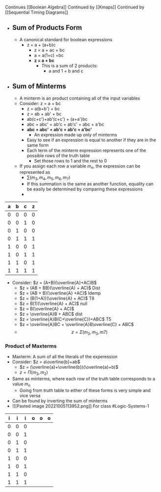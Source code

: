 Continues [[Boolean Algebra]]
Continued by [[Kmaps]]
Continued by [[Sequential Timing Diagrams]]
- ## Sum of Products Form
	- A canonical standard for boolean expressions
		- z = a + (a+b)c
			- z = a + ac + bc
			- a = a(1+c) +bc 
			-   **z = a + bc**
				- This is a sum of 2 products:
					- a and 1 + b and c
- ## Sum of Minterms
	- A minterm is an product containing all of the input variables
	- Consider: z = a + bc
		- z = a(b+b') + bc
		- z = ab + ab' + bc
		- ab(c+c')+ab'(c+c') + (a+a')bc
		- abc + abc' + ab'c + ab'c' + abc + a'bc
		- **abc + abc' + ab'c + ab'c + a'bc'**
			- An expression made up only of minterms
		- Easy to see if an expression is equal to another if they are in the same form
		- Each term of the minterm expression represents one of the possible rows of the truth table
			- Set those rows to 1 and the rest to 0
	- If you assign each row a variable $m_n$, the expression can be represented as
		- $\sum(m_{3}, m_{4}, m_{5}, m_{6}, m_{7})$
		- If this summation is the same as another function, equality can be easily be determined by comparing these expressions
		- 

a | b | c | z
-|-|-|-
0|0|0|0
0|0|1|0
0|1|0|0
0|1|1|1
1|0|0|1
1|0|1|1
1|1|0|1
1|1|1|1
-  Consider: $z = (A+B)(\overline{A}+AC)B$
	- $z = (AB + BB)(\overline{A} + AC)$ Dist
	- $z = (AB + B)(\overline{A} +AC)$ Idemp
	- $z = (B(1+A))(\overline{A} + AC)$ T8
	- $z = B(1)(\overline{A} + AC)$ null
	- $z = B(\overline{A} + AC)$
	- $z = \overline{A}B + ABC$ dist
	- $z = \overline{A}B(C+\overline{C})+ABC$ T5
	- $z = \overline{A}BC + \overline{A}B\overline{C} + ABC$
	- $$z = \Sigma (m_{2}, m_{3}, m{7})$$
### Product of Maxterms
- Maxterm: A sum of all the literals of the experession
- Consider: $z = a\overline{b}+ab$
	- $z = (\overline{a}+\overline{b})(\overline{a}+b)$
	- $z = \Pi(m_{3}, m_{2})$
- Same as minterms, where each row of the truth table corresponds to a value $m_{n}$
	- Going from truth table to either of these forms is very simple and vice versa
-  Can be found by inverting the sum of minterms
- ![[Pasted image 20221005113952.png]]
For class #Logic-Systems-1 

i|i|i|o|o|o
-|-|-|-|-|-
0|0|0|||
0|0|1|||
0|1|0|||
0|1|1|||
1|0|0|||
1|0|1|||
1|1|0|||
1|1|1|||
